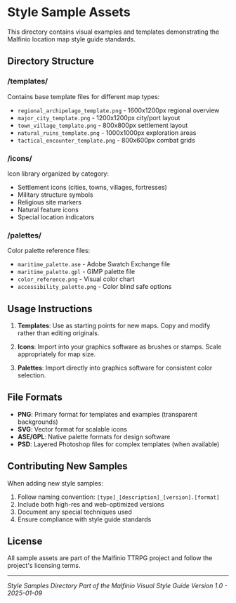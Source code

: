 # Style Sample Assets

This directory contains visual examples and templates demonstrating the Malfinio location map style guide standards.

## Directory Structure

### /templates/
Contains base template files for different map types:
- `regional_archipelago_template.png` - 1600x1200px regional overview
- `major_city_template.png` - 1200x1200px city/port layout
- `town_village_template.png` - 800x800px settlement layout
- `natural_ruins_template.png` - 1000x1000px exploration areas
- `tactical_encounter_template.png` - 800x600px combat grids

### /icons/
Icon library organized by category:
- Settlement icons (cities, towns, villages, fortresses)
- Military structure symbols
- Religious site markers
- Natural feature icons
- Special location indicators

### /palettes/
Color palette reference files:
- `maritime_palette.ase` - Adobe Swatch Exchange file
- `maritime_palette.gpl` - GIMP palette file
- `color_reference.png` - Visual color chart
- `accessibility_palette.png` - Color blind safe options

## Usage Instructions

1. **Templates**: Use as starting points for new maps. Copy and modify rather than editing originals.

2. **Icons**: Import into your graphics software as brushes or stamps. Scale appropriately for map size.

3. **Palettes**: Import directly into graphics software for consistent color selection.

## File Formats

- **PNG**: Primary format for templates and examples (transparent backgrounds)
- **SVG**: Vector format for scalable icons
- **ASE/GPL**: Native palette formats for design software
- **PSD**: Layered Photoshop files for complex templates (when available)

## Contributing New Samples

When adding new style samples:
1. Follow naming convention: `[type]_[description]_[version].[format]`
2. Include both high-res and web-optimized versions
3. Document any special techniques used
4. Ensure compliance with style guide standards

## License

All sample assets are part of the Malfinio TTRPG project and follow the project's licensing terms.

---

*Style Samples Directory*
*Part of the Malfinio Visual Style Guide*
*Version 1.0 - 2025-01-09*